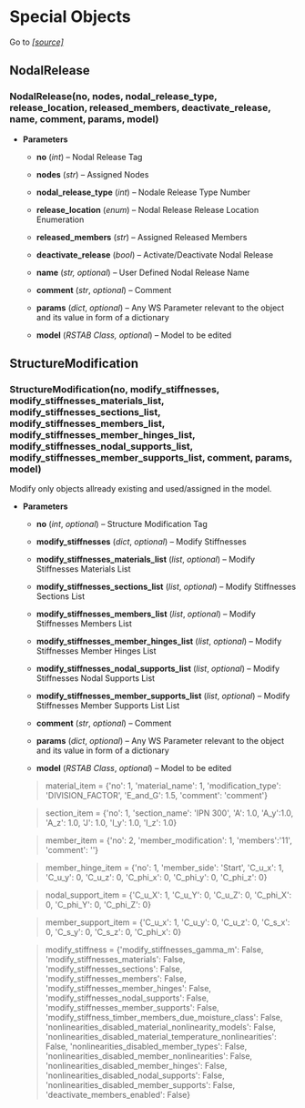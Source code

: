 # Special Objects

Go to *[[source]](https://github.com/Dlubal-Software/RSTAB_Python_Client/tree/main/RSTAB/SpecialObjects)*

## NodalRelease 


### NodalRelease(no, nodes, nodal_release_type, release_location, released_members, deactivate_release, name, comment, params, model)

* **Parameters**

    
    * **no** (*int*) – Nodal Release Tag

    
    * **nodes** (*str*) – Assigned Nodes

    
    * **nodal_release_type** (*int*) – Nodale Release Type Number

    
    * **release_location** (*enum*) – Nodal Release Release Location Enumeration

    
    * **released_members** (*str*) – Assigned Released Members

    
    * **deactivate_release** (*bool*) – Activate/Deactivate Nodal Release


    * **name** (*str, optional*) – User Defined Nodal Release Name


    * **comment** (*str*, *optional*) – Comment


    * **params** (*dict*, *optional*) – Any WS Parameter relevant to the object and its value in form of a dictionary


    * **model** (*RSTAB Class, optional*) – Model to be edited



## StructureModification 


### StructureModification(no, modify_stiffnesses, modify_stiffnesses_materials_list, modify_stiffnesses_sections_list, modify_stiffnesses_members_list, modify_stiffnesses_member_hinges_list, modify_stiffnesses_nodal_supports_list, modify_stiffnesses_member_supports_list, comment, params, model)

Modify only objects allready existing and used/assigned in the model.


* **Parameters**

    
    * **no** (*int*, *optional*) – Structure Modification Tag


    * **modify_stiffnesses** (*dict*, *optional*) – Modify Stiffnesses


    * **modify_stiffnesses_materials_list** (*list*, *optional*) – Modify Stiffnesses Materials List


    * **modify_stiffnesses_sections_list** (*list*, *optional*) – Modify Stiffnesses Sections List


    * **modify_stiffnesses_members_list** (*list*, *optional*) – Modify Stiffnesses Members List


    * **modify_stiffnesses_member_hinges_list** (*list*, *optional*) – Modify Stiffnesses Member Hinges List


    * **modify_stiffnesses_nodal_supports_list** (*list*, *optional*) – Modify Stiffnesses Nodal Supports List


    * **modify_stiffnesses_member_supports_list** (*list*, *optional*) – Modify Stiffnesses Member Supports List List


    * **comment** (*str*, *optional*) – Comment


    * **params** (*dict*, *optional*) – Any WS Parameter relevant to the object and its value in form of a dictionary


    * **model** (*RSTAB Class*, *optional*) – Model to be edited


    > material_item = {'no': 1, 'material_name': 1, 'modification_type': 'DIVISION_FACTOR', 'E_and_G': 1.5, 'comment': 'comment'}
    
    > section_item = {'no': 1, 'section_name': 'IPN 300', 'A': 1.0, 'A_y':1.0, 'A_z': 1.0, 'J': 1.0, 'I_y': 1.0, 'I_z': 1.0}
    
    > member_item = {'no': 2, 'member_modification': 1, 'members':'11', 'comment': ''}
    
    > member_hinge_item = {'no': 1, 'member_side': 'Start', 'C_u_x': 1, 'C_u_y': 0, 'C_u_z': 0, 'C_phi_x': 0, 'C_phi_y': 0, 'C_phi_z': 0}
    
    > nodal_support_item = {'C_u_X': 1, 'C_u_Y': 0, 'C_u_Z': 0, 'C_phi_X': 0, 'C_phi_Y': 0, 'C_phi_Z': 0}
    
    > member_support_item = {'C_u_x': 1, 'C_u_y': 0, 'C_u_z': 0, 'C_s_x': 0, 'C_s_y': 0, 'C_s_z': 0, 'C_phi_x': 0}

    > modify_stiffness = {'modify_stiffnesses_gamma_m': False, 'modify_stiffnesses_materials': False, 'modify_stiffnesses_sections': False, 'modify_stiffnesses_members': False, 'modify_stiffnesses_member_hinges': False, 'modify_stiffnesses_nodal_supports': False, 'modify_stiffnesses_member_supports': False, 'modify_stiffness_timber_members_due_moisture_class': False, 'nonlinearities_disabled_material_nonlinearity_models': False, 'nonlinearities_disabled_material_temperature_nonlinearities': False, 'nonlinearities_disabled_member_types': False, 'nonlinearities_disabled_member_nonlinearities': False, 'nonlinearities_disabled_member_hinges': False, 'nonlinearities_disabled_nodal_supports': False, 'nonlinearities_disabled_member_supports': False, 'deactivate_members_enabled': False}


